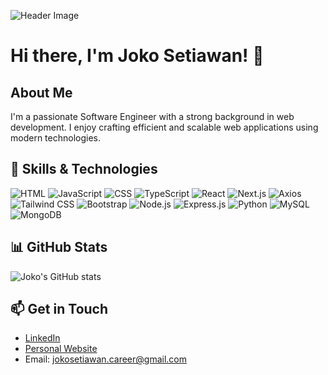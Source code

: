 ![Header Image](https://media.licdn.com/dms/image/D5616AQGH8Q1GMRsF9A/profile-displaybackgroundimage-shrink_350_1400/0/1706464029870?e=1725494400&v=beta&t=_5w36qRZkRF2yG84RbQDoxkR6rnN-9xoQHrtmj2lM2E)

# Hi there, I'm Joko Setiawan! 👋

## About Me
I'm a passionate Software Engineer with a strong background in web development. I enjoy crafting efficient and scalable web applications using modern technologies.

## 🔧 Skills & Technologies
![HTML](https://img.shields.io/badge/HTML-E34F26?style=for-the-badge&logo=html5&logoColor=white)
![JavaScript](https://img.shields.io/badge/JavaScript-F7DF1E?style=for-the-badge&logo=javascript&logoColor=black)
![CSS](https://img.shields.io/badge/CSS-1572B6?style=for-the-badge&logo=css3&logoColor=white)
![TypeScript](https://img.shields.io/badge/TypeScript-007ACC?style=for-the-badge&logo=typescript&logoColor=white)
![React](https://img.shields.io/badge/React-61DAFB?style=for-the-badge&logo=react&logoColor=black)
![Next.js](https://img.shields.io/badge/Next.js-000000?style=for-the-badge&logo=nextdotjs&logoColor=white)
![Axios](https://img.shields.io/badge/Axios-5A29E4?style=for-the-badge&logo=axios&logoColor=white)
![Tailwind CSS](https://img.shields.io/badge/Tailwind_CSS-38B2AC?style=for-the-badge&logo=tailwind-css&logoColor=white)
![Bootstrap](https://img.shields.io/badge/Bootstrap-7952B3?style=for-the-badge&logo=bootstrap&logoColor=white)
![Node.js](https://img.shields.io/badge/Node.js-339933?style=for-the-badge&logo=nodedotjs&logoColor=white)
![Express.js](https://img.shields.io/badge/Express.js-000000?style=for-the-badge&logo=express&logoColor=white)
![Python](https://img.shields.io/badge/Python-3776AB?style=for-the-badge&logo=python&logoColor=white)
![MySQL](https://img.shields.io/badge/MySQL-4479A1?style=for-the-badge&logo=mysql&logoColor=white)
![MongoDB](https://img.shields.io/badge/MongoDB-4EA94B?style=for-the-badge&logo=mongodb&logoColor=white)


## 📊 GitHub Stats
![Joko's GitHub stats](https://github-readme-stats.vercel.app/api?username=JokoSetiawan-dev&show_icons=true&theme=radical)

## 📫 Get in Touch
- [LinkedIn](https://www.linkedin.com/in/jstwan/)
- [Personal Website](https://jokosetiawan-dev.netlify.app/)
- Email: jokosetiawan.career@gmail.com
